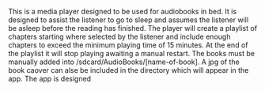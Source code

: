 This is a media player designed to be used for audiobooks in bed. It is designed to assist the listener to go to sleep and assumes the listener will be asleep before the reading has finished. The player will create a playlist of chapters starting where selected by the listener and include enough chapters to exceed the minimum playing time of 15 minutes. At the end of the playlist it will stop playing awaiting a manual restart. 
The books must be manually added into /sdcard/AudioBooks/[name-of-book]. A jpg of the book caover can alse be included in the directory which will appear in the app. The app is designed 
